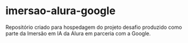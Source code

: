 # imersao-alura-google
Repositório criado para hospedagem do projeto desafio produzido como parte da Imersão em IA da Alura em parceria com a Google.
